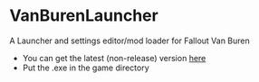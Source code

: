 # VanBurenLauncher
A Launcher and settings editor/mod loader for Fallout Van Buren
* You can get the latest (non-release) version [here](https://github.com/kran27/VanBurenLauncher/raw/main/VBLauncher/bin/Debug/VBLauncher.exe)
* Put the .exe in the game directory
